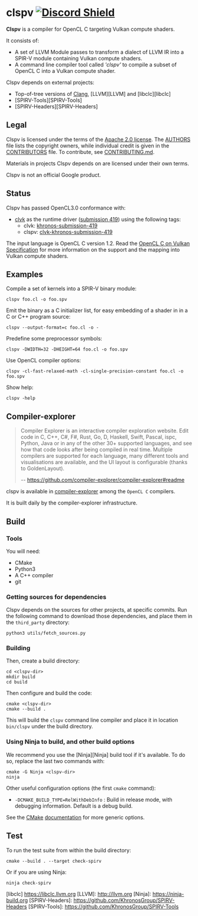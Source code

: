 # clspv [![Discord Shield](https://discordapp.com/api/guilds/1002628585250631681/widget.png?style=shield)](https://discord.gg/xsVdjmhFM9)

**Clspv** is a compiler for OpenCL C targeting Vulkan compute shaders.

It consists of:
* A set of LLVM Module passes to transform a dialect of LLVM IR into
  a SPIR-V module containing Vulkan compute shaders.
* A command line compiler tool called _'clspv'_ to compile a subset of
  OpenCL C into a Vulkan compute shader.

Clspv depends on external projects:
* Top-of-tree versions of [Clang][Clang], [LLVM][LLVM] and [libclc][libclc]
* [SPIRV-Tools][SPIRV-Tools]
* [SPIRV-Headers][SPIRV-Headers]

## Legal

Clspv is licensed under the terms of the [Apache 2.0 license](LICENSE).
The [AUTHORS](AUTHORS) file lists the copyright owners, while individual
credit is given in the [CONTRIBUTORS](CONTRIBUTORS) file.
To contribute, see [CONTRIBUTING.md](CONTRIBUTING.md).

Materials in projects Clspv depends on are licensed under
their own terms.

Clspv is not an official Google product.

## Status

Clspv has passed OpenCL3.0 conformance with:
- [clvk][clvk] as the runtime driver ([submission 419](https://www.khronos.org/conformance/adopters/conformant-products/opencl#submission_419))
using the following tags:
  - clvk: [khronos-submission-419](https://github.com/kpet/clvk/releases/tag/khronos-submission-419)
  - clspv: [clvk-khronos-submission-419](https://github.com/google/clspv/releases/tag/clvk-khronos-submission-419)

The input language is OpenCL C version 1.2.
Read the [OpenCL C on Vulkan Specification](docs/OpenCLCOnVulkan.md) for more
information on the support and the mapping into Vulkan compute shaders.

## Examples

Compile a set of kernels into a SPIR-V binary module:

    clspv foo.cl -o foo.spv

Emit the binary as a C initializer list, for easy embedding of a shader in
in a C or C++ program source:

    clspv --output-format=c foo.cl -o -

Predefine some preprocessor symbols:

    clspv -DWIDTH=32 -DHEIGHT=64 foo.cl -o foo.spv

Use OpenCL compiler options:

    clspv -cl-fast-relaxed-math -cl-single-precision-constant foo.cl -o foo.spv

Show help:

    clspv -help

## Compiler-explorer
> Compiler Explorer is an interactive compiler exploration website. Edit code in C, C++, C#, F#, Rust, Go, D, Haskell, Swift, Pascal, ispc, Python, Java or in any of the other 30+ supported languages, and see how that code looks after being compiled in real time. Multiple compilers are supported for each language, many different tools and visualisations are available, and the UI layout is configurable (thanks to GoldenLayout).
>
> -- https://github.com/compiler-explorer/compiler-explorer#readme

clspv is available in [compiler-explorer](https://godbolt.org/) among the `OpenCL C` compilers.

It is built daily by the compiler-explorer infrastructure.

## Build

### Tools

You will need:

* CMake
* Python3
* A C++ compiler
* git

### Getting sources for dependencies

Clspv depends on the sources for other projects, at specific commits.
Run the following command to download those dependencies, and place them
in the `third_party` directory:

    python3 utils/fetch_sources.py

### Building

Then, create a build directory:

    cd <clspv-dir>
    mkdir build
    cd build

Then configure and build the code:

    cmake <clspv-dir>
    cmake --build .

This will build the `clspv` command line compiler and place it in
location `bin/clspv` under the build directory.

### Using Ninja to build, and other build options

We recommend you use the [Ninja][Ninja] build tool if it's available.
To do so, replace the last two commands with:

    cmake -G Ninja <clspv-dir>
    ninja

Other useful configuration options (the first `cmake` command):

* `-DCMAKE_BUILD_TYPE=RelWithDebInfo` : Build in release mode, with debugging
  information. Default is a debug build.

See the [CMake][CMake] [documentation][CMake-doc] for more generic options.

## Test

To run the test suite from within the build directory:

    cmake --build . --target check-spirv

Or if you are using Ninja:

    ninja check-spirv

[Clang]: http://clang.llvm.org
[clvk]: https://github.com/kpet/clvk
[CMake-doc]: https://cmake.org/documentation
[CMake]: https://cmake.org
[libclc] https://libclc.llvm.org
[LLVM]: http://llvm.org
[Ninja]: https://ninja-build.org
[SPIRV-Headers]: https://github.com/KhronosGroup/SPIRV-Headers
[SPIRV-Tools]: https://github.com/KhronosGroup/SPIRV-Tools
